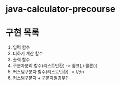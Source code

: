 # java-calculator-precourse
# 구현 목록 
1. 입력 함수
2. 더하기 계산 함수
3. 출력 함수
4. 구분자분리 함수(리스트반환) -> 쉼표(,) 콜론(:)
5. 커스텀구분자 함수(리스트반환) -> //;\n 
6. 커스텀구분자 + 구분자일경우? 
